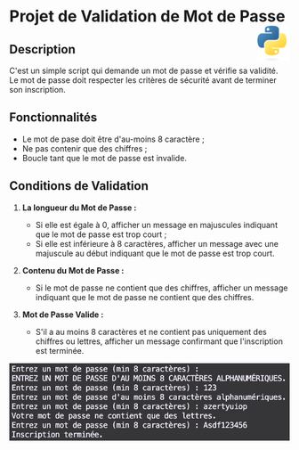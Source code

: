 # **Projet de Validation de Mot de Passe**<a href="../../../"><img align="right" src="../../../assets/logo/Python-logo-notext.svg" alt="Python" height="64px"></a>
## **Description**
C'est un simple script qui demande un mot de passe et vérifie sa validité.  
Le mot de passe doit respecter les critères de sécurité avant de terminer son inscription.
## **Fonctionnalités**
- Le mot de pase doit être d'au-moins 8 caractère ;
- Ne pas contenir que des chiffres ;
- Boucle tant que le mot de passe est invalide.
## **Conditions de Validation**
1. **La longueur du Mot de Passe :**
   - Si elle est égale à 0, afficher un message en majuscules indiquant que le mot de passe est trop court ;
   - Si elle est inférieure à 8 caractères, afficher un message avec une majuscule au début indiquant que le mot de passe est trop court.

2. **Contenu du Mot de Passe :**
   - Si le mot de passe ne contient que des chiffres, afficher un message indiquant que le mot de passe ne contient que des chiffres.

3. **Mot de Passe Valide :**
   - S'il a au moins 8 caractères et ne contient pas uniquement des chiffres ou lettres, afficher un message confirmant que l'inscription est terminée.

![screenshot](pwChecker.png)
